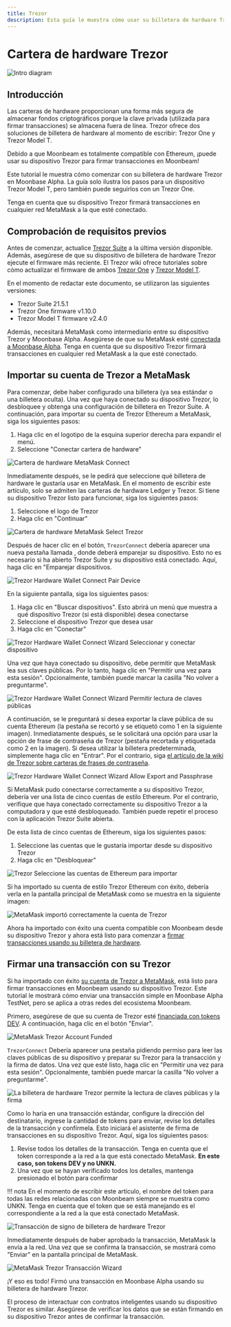```yaml
---
title: Trezor
description: Esta guía le muestra cómo usar su billetera de hardware Trezor para firmar transacciones en Moonbeam, aprovechando sus características de compatibilidad con Ethereum
---
```


# Cartera de hardware Trezor

![Intro diagram](/images/trezor/trezor-banner.png)

## Introducción

Las carteras de hardware proporcionan una forma más segura de almacenar fondos criptográficos porque la clave privada (utilizada para firmar transacciones) se almacena fuera de línea. Trezor ofrece dos soluciones de billetera de hardware al momento de escribir: Trezor One y Trezor Model T.

Debido a que Moonbeam es totalmente compatible con Ethereum, ¡puede usar su dispositivo Trezor para firmar transacciones en Moonbeam!

Este tutorial le muestra cómo comenzar con su billetera de hardware Trezor en Moonbase Alpha. La guía solo ilustra los pasos para un dispositivo Trezor Model T, pero también puede seguirlos con un Trezor One.

Tenga en cuenta que su dispositivo Trezor firmará transacciones en cualquier red MetaMask a la que esté conectado.

## Comprobación de requisitos previos

Antes de comenzar, actualice [Trezor Suite](https://suite.trezor.io/) a la última versión disponible. Además, asegúrese de que su dispositivo de billetera de hardware Trezor ejecute el firmware más reciente. El Trezor wiki ofrece tutoriales sobre cómo actualizar el firmware de ambos [Trezor One](https://wiki.trezor.io/User_manual:Updating_the_Trezor_device_firmware__T1) y [Trezor Model T](https://wiki.trezor.io/User_manual:Updating_the_Trezor_device_firmware).

En el momento de redactar este documento, se utilizaron las siguientes versiones:

 - Trezor Suite 21.5.1
 - Trezor One firmware v1.10.0
 - Trezor Model T firmware v2.4.0

Además, necesitará MetaMask como intermediario entre su dispositivo Trezor y Moonbase Alpha. Asegúrese de que su MetaMask esté [conectada a Moonbase Alpha](/integrations/wallets/metamask/). Tenga en cuenta que su dispositivo Trezor firmará transacciones en cualquier red MetaMask a la que esté conectado.

## Importar su cuenta de Trezor a MetaMask

Para comenzar, debe haber configurado una billetera (ya sea estándar o una billetera oculta). Una vez que haya conectado su dispositivo Trezor, lo desbloquee y obtenga una configuración de billetera en Trezor Suite. A continuación, para importar su cuenta de Trezor Ethereum a MetaMask, siga los siguientes pasos:

 1. Haga clic en el logotipo de la esquina superior derecha para expandir el menú.
 2. Seleccione "Conectar cartera de hardware"

![Cartera de hardware MetaMask Connect](/images/ledger/ledger-images1.png)

Inmediatamente después, se le pedirá que seleccione qué billetera de hardware le gustaría usar en MetaMask. En el momento de escribir este artículo, solo se admiten las carteras de hardware Ledger y Trezor. Si tiene su dispositivo Trezor listo para funcionar, siga los siguientes pasos:

 1. Seleccione el logo de Trezor
 2. Haga clic en "Continuar"

![Cartera de hardware MetaMask Select Trezor](/images/trezor/trezor-images2.png)

Después de hacer clic en el botón, `TrezorConnect` debería aparecer una nueva pestaña llamada , donde deberá emparejar su dispositivo. Esto no es necesario si ha abierto Trezor Suite y su dispositivo está conectado. Aquí, haga clic en "Emparejar dispositivos.


![Trezor Hardware Wallet Connect Pair Device](/images/trezor/trezor-images3.png)

En la siguiente pantalla, siga los siguientes pasos:

 1. Haga clic en "Buscar dispositivos". Esto abrirá un menú que muestra a qué dispositivo Trezor (si está disponible) desea conectarse
 2. Seleccione el dispositivo Trezor que desea usar
 3. Haga clic en "Conectar"

![Trezor Hardware Wallet Connect Wizard Seleccionar y conectar dispositivo](/images/trezor/trezor-images4.png)

Una vez que haya conectado su dispositivo, debe permitir que MetaMask lea sus claves públicas. Por lo tanto, haga clic en "Permitir una vez para esta sesión". Opcionalmente, también puede marcar la casilla "No volver a preguntarme".

![Trezor Hardware Wallet Connect Wizard Permitir lectura de claves públicas](/images/trezor/trezor-images5.png)

A continuación, se le preguntará si desea exportar la clave pública de su cuenta Ethereum (la pestaña se recortó y se etiquetó como 1 en la siguiente imagen). Inmediatamente después, se le solicitará una opción para usar la opción de frase de contraseña de Trezor (pestaña recortada y etiquetada como 2 en la imagen). Si desea utilizar la billetera predeterminada, simplemente haga clic en "Entrar". Por el contrario, siga [el artículo de la wiki de Trezor sobre carteras de frases de contraseña](https://wiki.trezor.io/Passphrase).

![Trezor Hardware Wallet Connect Wizard Allow Export and Passphrase](/images/trezor/trezor-images6.png)

Si MetaMask pudo conectarse correctamente a su dispositivo Trezor, debería ver una lista de cinco cuentas de estilo Ethereum. Por el contrario, verifique que haya conectado correctamente su dispositivo Trezor a la computadora y que esté desbloqueado. También puede repetir el proceso con la aplicación Trezor Suite abierta.


De esta lista de cinco cuentas de Ethereum, siga los siguientes pasos:

 1. Seleccione las cuentas que le gustaría importar desde su dispositivo Trezor
 2. Haga clic en "Desbloquear"

![Trezor Seleccione las cuentas de Ethereum para importar](/images/trezor/trezor-images7.png)

Si ha importado su cuenta de estilo Trezor Ethereum con éxito, debería verla en la pantalla principal de MetaMask como se muestra en la siguiente imagen:

![MetaMask importó correctamente la cuenta de Trezor](/images/trezor/trezor-images8.png)

Ahora ha importado con éxito una cuenta compatible con Moonbeam desde su dispositivo Trezor y ahora está listo para comenzar a [firmar transacciones usando su billetera de hardware](#firmar-una-transaccion-con-su-trezor).

## Firmar una transacción con su Trezor

Si ha importado con éxito [su cuenta de Trezor a MetaMask](#importar-su-cuenta-de-trezor-a-metamask), está listo para firmar transacciones en Moonbeam usando su dispositivo Trezor. Este tutorial le mostrará cómo enviar una transacción simple en Moonbase Alpha TestNet, pero se aplica a otras redes del ecosistema Moonbeam.

Primero, asegúrese de que su cuenta de Trezor esté [financiada con tokens DEV](/getting-started/moonbase/faucet/). A continuación, haga clic en el botón "Enviar".


![MetaMask Trezor Account Funded](/images/trezor/trezor-images9.png)

`TrezorConnect` Debería aparecer una pestaña pidiendo permiso para leer las claves públicas de su dispositivo y preparar su Trezor para la transacción y la firma de datos. Una vez que esté listo, haga clic en "Permitir una vez para esta sesión". Opcionalmente, también puede marcar la casilla "No volver a preguntarme".

![La billetera de hardware Trezor permite la lectura de claves públicas y la firma](/images/trezor/trezor-images10.png)

Como lo haría en una transacción estándar, configure la dirección del destinatario, ingrese la cantidad de tokens para enviar, revise los detalles de la transacción y confírmela. Esto iniciará el asistente de firma de transacciones en su dispositivo Trezor. Aquí, siga los siguientes pasos:

 1. Revise todos los detalles de la transacción. Tenga en cuenta que el token corresponde a la red a la que está conectado MetaMask. **En este caso, son tokens DEV y no UNKN.**
 2. Una vez que se hayan verificado todos los detalles, mantenga presionado el botón para confirmar


!!! nota
    En el momento de escribir este artículo, el nombre del token para todas las redes relacionadas con Moonbeam siempre se muestra como UNKN. Tenga en cuenta que el token que se está manejando es el correspondiente a la red a la que está conectado MetaMask.


![Transacción de signo de billetera de hardware Trezor](/images/trezor/trezor-images11.png)

Inmediatamente después de haber aprobado la transacción, MetaMask la envía a la red. Una vez que se confirma la transacción, se mostrará como "Enviar" en la pantalla principal de MetaMask.

![MetaMask Trezor Transacción Wizard](/images/trezor/trezor-images12.png)

¡Y eso es todo! Firmó una transacción en Moonbase Alpha usando su billetera de hardware Trezor.

El proceso de interactuar con contratos inteligentes usando su dispositivo Trezor es similar. Asegúrese de verificar los datos que se están firmando en su dispositivo Trezor antes de confirmar la transacción.
